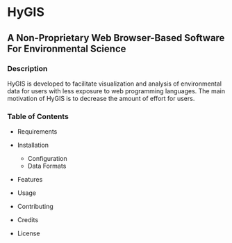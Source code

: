 # HyGIS
## A Non-Proprietary Web Browser-Based Software For Environmental Science

### Description
HyGIS is developed to facilitate visualization and analysis of environmental data for users 
with less exposure to web programming languages. The main motivation of HyGIS is to decrease the amount of
effort for users.  

### Table of Contents

* Requirements
* Installation
    * Configuration
    * Data Formats
* Features

* Usage

* Contributing

* Credits

* License
    
 